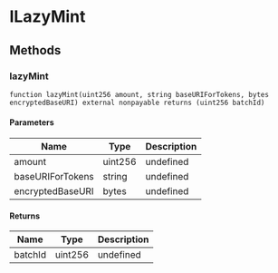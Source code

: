 # ILazyMint









## Methods

### lazyMint

```solidity
function lazyMint(uint256 amount, string baseURIForTokens, bytes encryptedBaseURI) external nonpayable returns (uint256 batchId)
```





#### Parameters

| Name | Type | Description |
|---|---|---|
| amount | uint256 | undefined
| baseURIForTokens | string | undefined
| encryptedBaseURI | bytes | undefined

#### Returns

| Name | Type | Description |
|---|---|---|
| batchId | uint256 | undefined




